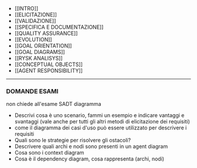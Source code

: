 - [[INTRO]] 
- [[ELICITAZIONE]]
- [[VALIDAZIONE]]
- [[SPECIFICA E DOCUMENTAZIONE]]
- [[QUALITY ASSURANCE]]
- [[EVOLUTION]]
- [[GOAL ORIENTATION]]
- [[GOAL DIAGRAMS]]
- [[RYSK ANALISYS]]
- [[CONCEPTUAL OBJECTS]]
- [[AGENT RESPONSIBILITY]]



---
### DOMANDE ESAMI

non chiede all'esame SADT diagramma

- Descrivi cosa è uno scenario, fammi un esempio e indicare vantaggi e svantaggi (vale anche per tutti gli altri metodi di elicitazione dei requisiti)
- come il diagramma dei casi d'uso può essere utilizzato per descrivere i requisiti
- Quali sono le strategie per risolvere gli ostacoli?
- Descrivere quali archi e nodi sono presenti in un agent diagram
- Cosa sono i context diagram
- Cosa è il dependency diagram, cosa rappresenta (archi, nodi)
